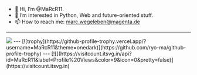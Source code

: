 - 👋 Hi, I’m @MaRcR11.
- 👀 I’m interested in Python, Web and future-oriented stuff.
- 📫 How to reach me: marc.wegeleben@magenta.de
---
<img align="" src="https://github-readme-stats.vercel.app/api/top-langs/?username=MaRcR11&langs_count=10&layout=compact&theme=ayu-mirage&border_radius=0" />
---
[![trophy](https://github-profile-trophy.vercel.app/?username=MaRcR11&theme=onedark)](https://github.com/ryo-ma/github-profile-trophy)
---
[![](https://visitcount.itsvg.in/api?id=MaRcR11&label=Profile%20Views&color=9&icon=0&pretty=false)](https://visitcount.itsvg.in)

<!---
MaRcR11/MaRcR11 is a ✨ special ✨ repository because its `README.md` (this file) appears on your GitHub profile.
You can click the Preview link to take a look at your changes.
--->

